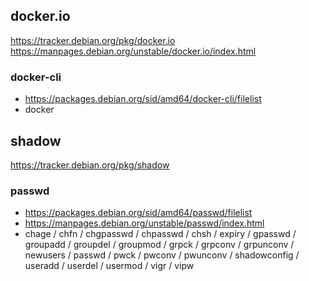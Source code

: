 ## docker.io
https://tracker.debian.org/pkg/docker.io
https://manpages.debian.org/unstable/docker.io/index.html
### docker-cli
- https://packages.debian.org/sid/amd64/docker-cli/filelist
- docker

## shadow
https://tracker.debian.org/pkg/shadow
### passwd
- https://packages.debian.org/sid/amd64/passwd/filelist
- https://manpages.debian.org/unstable/passwd/index.html
- chage / chfn / chgpasswd / chpasswd / chsh / expiry / gpasswd / groupadd / groupdel / groupmod / grpck / grpconv / grpunconv / newusers / passwd / pwck / pwconv / pwunconv / shadowconfig / useradd / userdel / usermod / vigr / vipw
